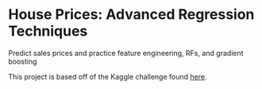 # House Prices: Advanced Regression Techniques
Predict sales prices and practice feature engineering, RFs, and gradient boosting

This project is based off of the Kaggle challenge found
[here](https://www.kaggle.com/c/house-prices-advanced-regression-techniques).
